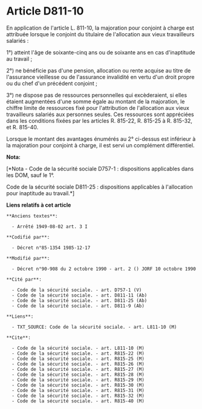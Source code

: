 # Article D811-10

En application de l'article L. 811-10, la majoration pour conjoint à charge est attribuée lorsque le conjoint du titulaire de
l'allocation aux vieux travailleurs salariés        : 

1°) atteint l'âge de soixante-cinq ans ou de soixante ans en cas d'inaptitude au travail ; 

2°) ne bénéficie pas d'une pension, allocation ou rente acquise au titre de l'assurance vieillesse ou de l'assurance
invalidité en vertu d'un droit propre ou du chef d'un précédent conjoint ; 

3°) ne dispose pas de ressources personnelles qui excèderaient, si elles étaient augmentées d'une somme égale au montant de
la majoration, le chiffre limite de ressources fixé pour l'attribution de l'allocation aux vieux travailleurs salariés aux
personnes seules. Ces ressources sont appréciées dans les conditions fixées par les articles R. 815-22, R. 815-25 à R.
815-32, et R. 815-40. 

Lorsque le montant des avantages énumérés au 2° ci-dessus est inférieur à la majoration pour conjoint à charge, il est servi
un complément différentiel.

**Nota:**

[*Nota - Code de la sécurité sociale D757-1 : dispositions applicables dans les DOM, sauf le 1°.

Code de la sécurité sociale D811-25 : dispositions applicables à l'allocation pour inaptitude au travail.*]

**Liens relatifs à cet article**

	**Anciens textes**:

	  - Arrêté 1949-08-02 art. 3 I

	**Codifié par**:

	  - Décret n°85-1354 1985-12-17

	**Modifié par**:

	  - Décret n°90-908 du 2 octobre 1990 - art. 2 () JORF 10 octobre 1990

	**Cité par**:

	  - Code de la sécurité sociale. - art. D757-1 (V)
	  - Code de la sécurité sociale. - art. D811-11 (Ab)
	  - Code de la sécurité sociale. - art. D811-25 (Ab)
	  - Code de la sécurité sociale. - art. D811-9 (Ab)

	**Liens**:

	  - TXT_SOURCE: Code de la sécurité sociale. - art. L811-10 (M)

	**Cite**:

	  - Code de la sécurité sociale. - art. L811-10 (M)
	  - Code de la sécurité sociale. - art. R815-22 (M)
	  - Code de la sécurité sociale. - art. R815-25 (M)
	  - Code de la sécurité sociale. - art. R815-26 (M)
	  - Code de la sécurité sociale. - art. R815-27 (M)
	  - Code de la sécurité sociale. - art. R815-28 (M)
	  - Code de la sécurité sociale. - art. R815-29 (M)
	  - Code de la sécurité sociale. - art. R815-30 (M)
	  - Code de la sécurité sociale. - art. R815-31 (M)
	  - Code de la sécurité sociale. - art. R815-32 (M)
	  - Code de la sécurité sociale. - art. R815-40 (M)
